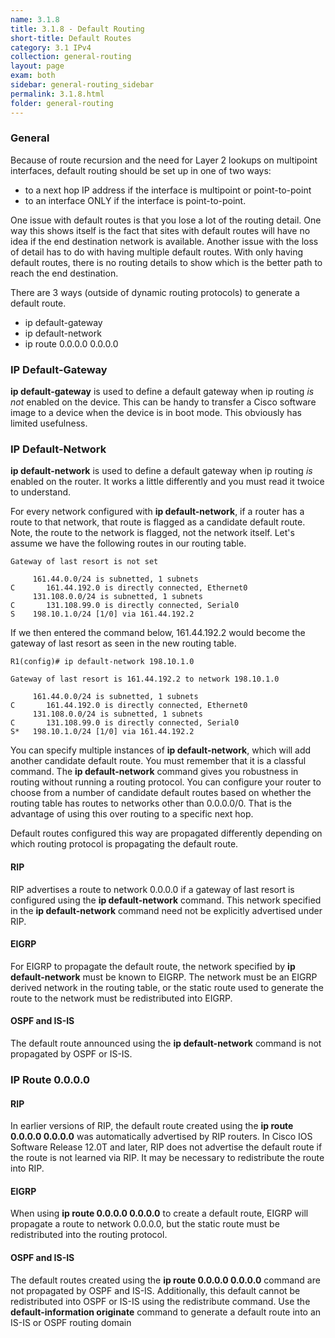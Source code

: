 ```yaml
---
name: 3.1.8
title: 3.1.8 - Default Routing
short-title: Default Routes
category: 3.1 IPv4
collection: general-routing
layout: page
exam: both
sidebar: general-routing_sidebar
permalink: 3.1.8.html
folder: general-routing
---
```

### General
Because of route recursion and the need for Layer 2 lookups on multipoint interfaces, default routing should be set up in one of two ways:
- to a next hop IP address if the interface is multipoint or point-to-point
- to an interface ONLY if the interface is point-to-point.

One issue with default routes is that you lose a lot of the routing detail. One way this shows itself is the fact that sites with default routes will have no idea if the end destination network is available. Another issue with the loss of detail has to do with having multiple default routes. With only having default routes, there is no routing details to show which is the better path to reach the end destination.

There are 3 ways (outside of dynamic routing protocols) to generate a default route.
- ip default-gateway
- ip default-network
- ip route 0.0.0.0 0.0.0.0

### IP Default-Gateway
**ip default-gateway** is used to define a default gateway when ip routing *is not* enabled on the device. This can be handy to transfer a Cisco software image to a device when the device is in boot mode. This obviously has limited usefulness.

### IP Default-Network
**ip default-network** is used to define a default gateway when ip routing *is* enabled on the router. It works a little differently and you must read it twoice to understand.

For every network configured with **ip default-network**, if a router has a route to that network, that route is flagged as a candidate default route. Note, the route to the network is flagged, not the network itself. Let's assume we have the following routes in our routing table.
```
Gateway of last resort is not set

     161.44.0.0/24 is subnetted, 1 subnets
C       161.44.192.0 is directly connected, Ethernet0
     131.108.0.0/24 is subnetted, 1 subnets
C       131.108.99.0 is directly connected, Serial0
S    198.10.1.0/24 [1/0] via 161.44.192.2
```
If we then entered the command below, 161.44.192.2 would become the gateway of last resort as seen in the new routing table.
```
R1(config)# ip default-network 198.10.1.0
```
```
Gateway of last resort is 161.44.192.2 to network 198.10.1.0

     161.44.0.0/24 is subnetted, 1 subnets
C       161.44.192.0 is directly connected, Ethernet0
     131.108.0.0/24 is subnetted, 1 subnets
C       131.108.99.0 is directly connected, Serial0
S*   198.10.1.0/24 [1/0] via 161.44.192.2
```
You can specify multiple instances of **ip default-network**, which will add another candidate default route. You must remember that it is a classful command. The **ip default-network** command gives you robustness in routing without running a routing protocol. You can configure your router to choose from a number of candidate default routes based on whether the routing table has routes to networks other than 0.0.0.0/0. That is the advantage of using this over routing to a specific next hop.

Default routes configured this way are propagated differently depending on which routing protocol is propagating the default route.

#### RIP
RIP advertises a route to network 0.0.0.0 if a gateway of last resort is configured using the **ip default-network** command. This network specified in the **ip default-network** command need not be explicitly advertised under RIP.

#### EIGRP
For EIGRP to propagate the default route, the network specified by **ip default-network** must be known to EIGRP. The network must be an EIGRP derived network in the routing table, or the static route used to generate the route to the network must be redistributed into EIGRP.

#### OSPF and IS-IS
The default route announced using the **ip default-network** command is not propagated by OSPF or IS-IS.


### IP Route 0.0.0.0

#### RIP
In earlier versions of RIP, the default route created using the **ip route 0.0.0.0 0.0.0.0** was automatically advertised by RIP routers. In Cisco IOS Software Release 12.0T and later, RIP does not advertise the default route if the route is not learned via RIP. It may be necessary to redistribute the route into RIP.

#### EIGRP
When using **ip route 0.0.0.0 0.0.0.0** to create a default route, EIGRP will propagate a route to network 0.0.0.0, but the static route must be redistributed into the routing protocol.
#### OSPF and IS-IS
The default routes created using the **ip route 0.0.0.0 0.0.0.0** command are not propagated by OSPF and IS-IS. Additionally, this default cannot be redistributed into OSPF or IS-IS using the redistribute command. Use the **default-information originate** command to generate a default route into an IS-IS or OSPF routing domain
